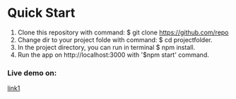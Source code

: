 # Quick Start

1) Clone this repository with command: $ git clone https://github.com/repo
2) Change dir to your project folde with command: $ cd projectfolder.
3) In the project directory, you can run in terminal $ npm install.
4) Run the app on http://localhost:3000 with '$npm start' command.


### Live demo on:

[link1](link2)

